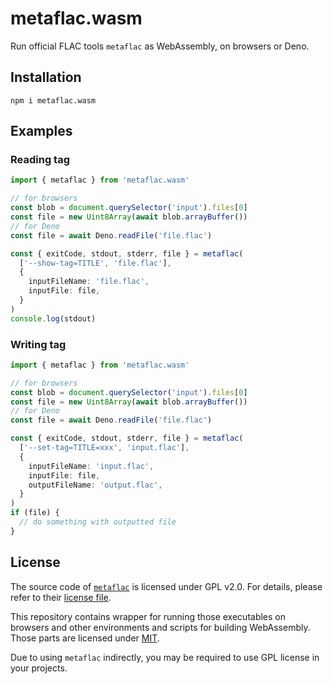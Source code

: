 # metaflac.wasm

Run official FLAC tools `metaflac` as WebAssembly, on browsers or Deno.

## Installation

```
npm i metaflac.wasm
```

## Examples

### Reading tag

```ts
import { metaflac } from 'metaflac.wasm'

// for browsers
const blob = document.querySelector('input').files[0]
const file = new Uint8Array(await blob.arrayBuffer())
// for Deno
const file = await Deno.readFile('file.flac')

const { exitCode, stdout, stderr, file } = metaflac(
  ['--show-tag=TITLE', 'file.flac'],
  {
    inputFileName: 'file.flac',
    inputFile: file,
  }
)
console.log(stdout)
```

### Writing tag

```ts
import { metaflac } from 'metaflac.wasm'

// for browsers
const blob = document.querySelector('input').files[0]
const file = new Uint8Array(await blob.arrayBuffer())
// for Deno
const file = await Deno.readFile('file.flac')

const { exitCode, stdout, stderr, file } = metaflac(
  ['--set-tag=TITLE=xxx', 'input.flac'],
  {
    inputFileName: 'input.flac',
    inputFile: file,
    outputFileName: 'output.flac',
  }
)
if (file) {
  // do something with outputted file
}
```

## License

The source code of [`metaflac`](https://github.com/xiph/flac/tree/master/src/metaflac) is licensed under GPL v2.0.
For details, please refer to their [license file](https://github.com/xiph/flac/blob/master/COPYING.GPL).

This repository contains wrapper for running those executables on browsers and other environments
and scripts for building WebAssembly. Those parts are licensed under [MIT](./LICENSE).

Due to using `metaflac` indirectly, you may be required to use GPL license in your projects.
